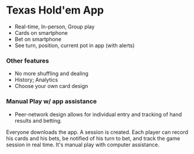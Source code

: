 # Texas Hold'em App

* Real-time, In-person, Group play
* Cards on smartphone
* Bet on smartphone
* See turn, position, current pot in app (with alerts)

### Other features
* No more shuffling and dealing
* History; Analytics
* Choose your own card design

### Manual Play w/ app assistance
* Peer-network design allows for individual entry and tracking of hand results and betting.

Everyone downloads the app. A session is created. Each player can record his cards and his bets, be notified of his turn to bet, and track the game session in real time. It's manual play with computer assistance.
